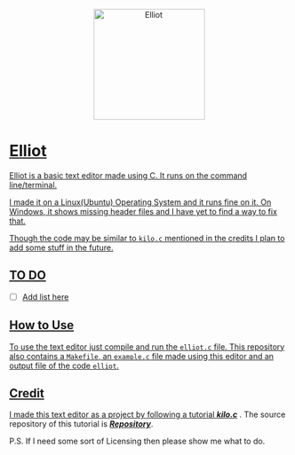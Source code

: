 <p align="center"> <a href="https://github.com/Aakif-Kohari/Elliot">
  <img src="https://github.com/Aakif-Kohari/Elliot/assets/159609181/c644130b-9eb9-4642-a201-33ec562f0a7b" alt="Elliot" width="200" height="200">
</p>

# Elliot
Elliot is a basic text editor made using C.
It runs on the command line/terminal.

I made it on a Linux(Ubuntu) Operating System and it runs fine on it.
On Windows, it shows missing header files and I have yet to find a way to fix that.

Though the code may be similar to `kilo.c` mentioned in the credits I plan to add some stuff in the future. 

## TO DO
- [ ] Add list here

## How to Use 
To use the text editor just compile and run the `elliot.c` file.
This repository also contains a `Makefile`, an `example.c` file made using this editor and an output file of the code `elliot`. 

## Credit
I made this text editor as a project by following a tutorial 
[**_kilo.c_**](https://viewsourcecode.org/snaptoken/kilo/index.html) .
The source repository of this tutorial is [**_Repository_**](https://github.com/snaptoken/kilo-src/tree/master).

P.S. If I need some sort of Licensing then please show me what to do.
